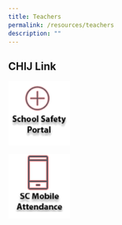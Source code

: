 ```yaml
---
title: Teachers
permalink: /resources/teachers
description: ""
---
```

## CHIJ Link
  
  
  
<p><a href="https://sites.google.com/a/chijsec.edu.sg/school-safety-portal-1/?pli=1">  
<img style="width:25%" src="/images/safetyPortal_ver2.png">  
</a></p>  
  


  
  
<p><a href="https://scmobile.moe.edu.sg/login">  
<img style="width:25%" src="/images/SC%20Mobile%20Attendance%20Icon.png">  
</a></p>  
  
